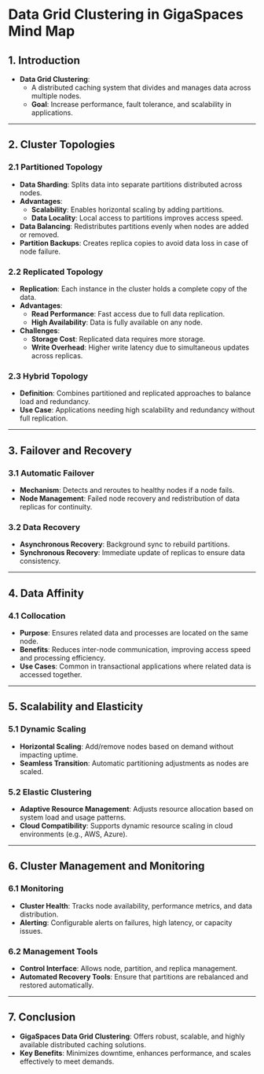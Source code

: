# Data Grid Clustering in GigaSpaces Mind Map

## 1. Introduction
- **Data Grid Clustering**: 
  - A distributed caching system that divides and manages data across multiple nodes.
  - **Goal**: Increase performance, fault tolerance, and scalability in applications.

---

## 2. Cluster Topologies

### 2.1 Partitioned Topology
- **Data Sharding**: Splits data into separate partitions distributed across nodes.
- **Advantages**: 
  - **Scalability**: Enables horizontal scaling by adding partitions.
  - **Data Locality**: Local access to partitions improves access speed.
- **Data Balancing**: Redistributes partitions evenly when nodes are added or removed.
- **Partition Backups**: Creates replica copies to avoid data loss in case of node failure.

### 2.2 Replicated Topology
- **Replication**: Each instance in the cluster holds a complete copy of the data.
- **Advantages**: 
  - **Read Performance**: Fast access due to full data replication.
  - **High Availability**: Data is fully available on any node.
- **Challenges**: 
  - **Storage Cost**: Replicated data requires more storage.
  - **Write Overhead**: Higher write latency due to simultaneous updates across replicas.

### 2.3 Hybrid Topology
- **Definition**: Combines partitioned and replicated approaches to balance load and redundancy.
- **Use Case**: Applications needing high scalability and redundancy without full replication.

---

## 3. Failover and Recovery

### 3.1 Automatic Failover
- **Mechanism**: Detects and reroutes to healthy nodes if a node fails.
- **Node Management**: Failed node recovery and redistribution of data replicas for continuity.

### 3.2 Data Recovery
- **Asynchronous Recovery**: Background sync to rebuild partitions.
- **Synchronous Recovery**: Immediate update of replicas to ensure data consistency.

---

## 4. Data Affinity

### 4.1 Collocation
- **Purpose**: Ensures related data and processes are located on the same node.
- **Benefits**: Reduces inter-node communication, improving access speed and processing efficiency.
- **Use Cases**: Common in transactional applications where related data is accessed together.

---

## 5. Scalability and Elasticity

### 5.1 Dynamic Scaling
- **Horizontal Scaling**: Add/remove nodes based on demand without impacting uptime.
- **Seamless Transition**: Automatic partitioning adjustments as nodes are scaled.

### 5.2 Elastic Clustering
- **Adaptive Resource Management**: Adjusts resource allocation based on system load and usage patterns.
- **Cloud Compatibility**: Supports dynamic resource scaling in cloud environments (e.g., AWS, Azure).

---

## 6. Cluster Management and Monitoring

### 6.1 Monitoring
- **Cluster Health**: Tracks node availability, performance metrics, and data distribution.
- **Alerting**: Configurable alerts on failures, high latency, or capacity issues.

### 6.2 Management Tools
- **Control Interface**: Allows node, partition, and replica management.
- **Automated Recovery Tools**: Ensure that partitions are rebalanced and restored automatically.

---

## 7. Conclusion
- **GigaSpaces Data Grid Clustering**: Offers robust, scalable, and highly available distributed caching solutions.
- **Key Benefits**: Minimizes downtime, enhances performance, and scales effectively to meet demands.